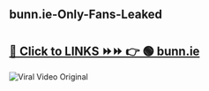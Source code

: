 
 ## bunn.ie-Only-Fans-Leaked

# <h2><a href="https://clipsfans.com/bunn.ie&ref=git">🔗 Click to LINKS ⏩⏩ 👉 🟢 bunn.ie </a></h2>

<a href="https://clipsfans.com/bunn.ie&ref=git" rel="nofollow" data-target="animated-image.originalLink"><img src="https://i.ibb.co.com/xMMVF88/686577567.gif" alt="Viral Video Original" style="max-width: 100%; display: inline-block;" data-target="animated-image.originalImage"></a>
